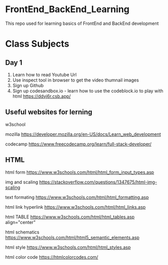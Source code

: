 # FrontEnd_BackEnd_Learning
This repo used for learning basics of FrontEnd and BackEnd development

# Class Subjects

## Day 1
1. Learn how to read Youtube Url
2. Use inspect tool in browser to get the video thumnail images
3. Sign up Github
4. Sign up codesandbox.io - learn how to use the codeblock.io to play with html
    https://ddvj6r.csb.app/

## Useful websites for lerning

w3school

mozilla https://developer.mozilla.org/en-US/docs/Learn_web_development

codecamp https://www.freecodecamp.org/learn/full-stack-developer/

## HTML

html form  https://www.w3schools.com/html/html_form_input_types.asp

img and scaling https://stackoverflow.com/questions/1347675/html-img-scaling

text formating https://www.w3schools.com/html/html_formatting.asp

html link hyperlink https://www.w3schools.com/html/html_links.asp

html TABLE https://www.w3schools.com/html/html_tables.asp
align="center"

html schematics
https://www.w3schools.com/html/html5_semantic_elements.asp

html style
https://www.w3schools.com/html/html_styles.asp

html color code
https://htmlcolorcodes.com/

